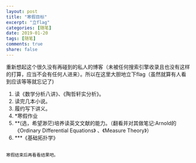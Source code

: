 ```yaml
---
layout: post
title: "寒假目标"
excerpt: "立flag"
categories: [随笔]
date: 2019-01-20
tags: [随笔]
comments: true
share: false
---
```

重新想起这个很久没有再碰到的私人的博客（未被任何搜索引擎收录且也没有这样的打算，应当不会有任何人进来）。所以在这里大胆地立下flag（虽然就算有人看到应该等等就忘记了)


1. 读《数学分析八讲》、《陶哲轩实分析》。
2. 读完几本小说。
3. 履约写下讲义。
4. *寒假作业
5. **(选，希望渺茫)培养读英文文献的能力。（翻看并对其做笔记:Arnold的《Ordinary Differential Equations》 、《Measure Theory》）
6. ***《基础拓扑学》

~~~flag立的有点多~~~

寒假结束后再看看结果吧。